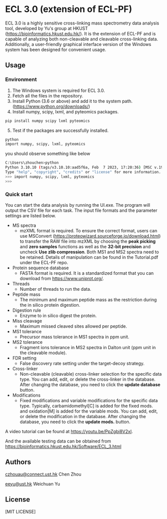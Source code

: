 # ECL 3.0 (extension of ECL-PF)
ECL 3.0 is a highly sensitive cross-linking mass spectrometry data analysis tool, developed by Yu's group at HKUST (https://bioinformatics.hkust.edu.hk/). It is the extension of ECL-PF and is capable of analyzing both non-cleavable and cleavable cross-linking data. Additionally, a user-friendly graphical interface version of the Windows system has been designed for convenient usage.
## Usage
### Environment
1. The Windows system is required for ECL 3.0.
2. Fetch all the files in the repository.
3. Install Python (3.6 or above) and add it to the system path. (https://www.python.org/downloads/)
4. Install numpy, scipy, lxml, and pyteomics packages.
```bash
pip install numpy scipy lxml pyteomics
```
5. Test if the packages are successfully installed.
```bash
python
import numpy, scipy, lxml, pyteomics
```
you should observe something like below
```bash
C:\Users\zhouchen>python
Python 3.10.10 (tags/v3.10.10:aad5f6a, Feb  7 2023, 17:20:36) [MSC v.1929 64 bit (AMD64)] on win32
Type "help", "copyright", "credits" or "license" for more information.
>>> import numpy, scipy, lxml, pyteomics
>>>
```
### Quick start
You can start the data analysis by running the UI.exe. The program will output the CSV file for each task.
The input file formats and the parameter settings are listed below.
- MS spectra
  - mzXML format is required. To ensure the correct format, users can use MSConvert (https://proteowizard.sourceforge.io/download.html) to transfer the RAW file into mzXML by choosing the <strong>peak picking</strong> and <strong>zero samples</strong> functions as well as the <strong>32-bit precision</strong> and uncheck <strong>Use zlib compression</strong>. Both MS1 and MS2 spectra need to be retained. Details of manipulation can be found in the Tutorial.pdf under the ECL-PF repo.
- Protein sequence database
  - FASTA format is required. It is a standardized format that you can download from https://www.uniprot.org/.
- Threads
  - Number of threads to run the data.
- Peptide mass
  - The minimum and maximum peptide mass as the restriction during the in silico protein digestion.
- Digestion rule
  - Enzyme to in silico digest the protein.
- Miss cleavage
  - Maximum missed cleaved sites allowed per peptide.
- MS1 tolerance
  - Precursor mass tolerance in MS1 spectra in ppm unit.
- MS2 tolerance
  - Fragment ions tolerance in MS2 spectra in Dalton unit (ppm unit in the cleavable module).
- FDR setting
  - False discovery rate setting under the target-decoy strategy.
- Cross-linker
  - Non-cleavable (cleavable) cross-linker selection for the specific data type. You can add, edit, or delete the cross-linker in the database. After changing the database, you need to click the <strong>update database</strong> button.
- Modifications
  - Fixed modifications and variable modifications for the specific data type. Typically, carbamidomethyl[C] is added for the fixed mods. and oxidation[M] is added for the variable mods. You can add, edit, or delete the modification in the database. After changing the database, you need to click the <strong>update mods.</strong> button.


A video tutorial can be found at https://youtu.be/PpZgbi8V2xI.

And the available testing data can be obtained from https://bioinformatics.hkust.edu.hk/Software/ECL_3.html
## Authors
czhouau@connect.ust.hk Chen Zhou

eeyu@ust.hk Weichuan Yu

## License
[MIT LICENSE]